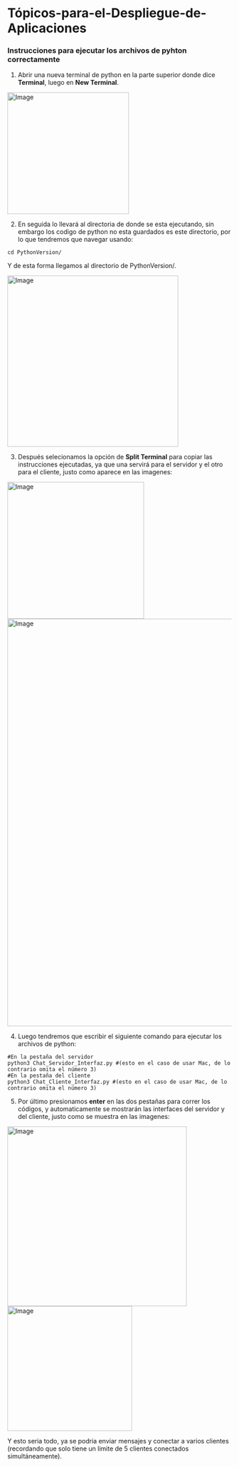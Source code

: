 # Tópicos-para-el-Despliegue-de-Aplicaciones

### Instrucciones para ejecutar los archivos de pyhton correctamente

1. Abrir una nueva terminal de python en la parte superior donde dice **Terminal**, luego en **New Terminal**.
<img width="273" alt="Image" src="https://github.com/user-attachments/assets/1d7f1e0a-bd99-4a1a-8f2a-14ca7657947d" />

2. En seguida lo llevará al directoria de donde se esta ejecutando, sin embargo los codigo de python no esta guardados es este directorio, por lo que tendremos que navegar usando:
```
cd PythonVersion/
```
Y de esta forma llegamos al directorio de PythonVersion/.

<img width="384" alt="Image" src="https://github.com/user-attachments/assets/8d438611-ee57-40a8-ba59-c1cb1a2232f7" />

3. Después selecionamos la opción de **Split Terminal** para copiar las instrucciones ejecutadas, ya que una servirá para el servidor y el otro para el cliente, justo como aparece en las imagenes:

<img width="307" alt="Image" src="https://github.com/user-attachments/assets/95268cf1-0d4b-4f28-8693-8e4eed0879d6" />

<img width="914" alt="Image" src="https://github.com/user-attachments/assets/f91da4f3-5eb8-49e8-9b65-671025a74355" />

4. Luego tendremos que escribir el siguiente comando para ejecutar los archivos de python:
```
#En la pestaña del servidor
python3 Chat_Servidor_Interfaz.py #(esto en el caso de usar Mac, de lo contrario omita el número 3)
#En la pestaña del cliente
python3 Chat_Cliente_Interfaz.py #(esto en el caso de usar Mac, de lo contrario omita el número 3)
```

5. Por último presionamos **enter** en las dos pestañas para correr los códigos, y automaticamente se mostrarán las interfaces del servidor y del cliente, justo como se muestra en las imagenes:

<img width="403" alt="Image" src="https://github.com/user-attachments/assets/fc28571d-1964-46f2-9cad-b360a87edd5e" />




<img width="280" alt="Image" src="https://github.com/user-attachments/assets/ffebd02e-449e-4f02-b967-52bb1144379a" />



Y esto seria todo, ya se podria enviar mensajes y conectar a varios clientes (recordando que solo tiene un limite de 5 clientes conectados simultáneamente).
